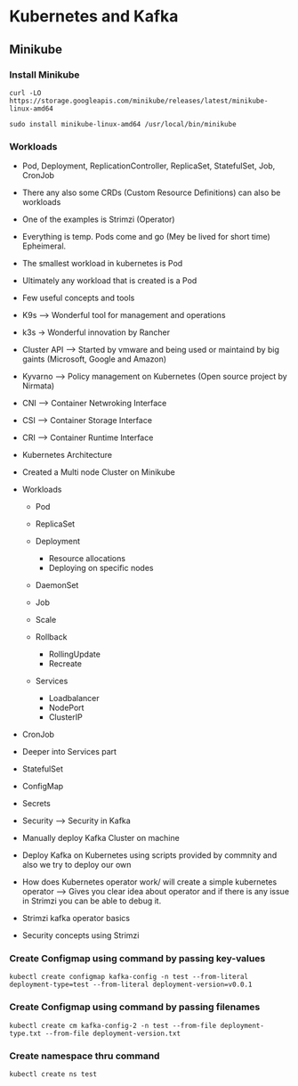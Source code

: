 # Kubernetes and Kafka

## Minikube

### Install Minikube

```curl -LO https://storage.googleapis.com/minikube/releases/latest/minikube-linux-amd64```

```sudo install minikube-linux-amd64 /usr/local/bin/minikube```


### Workloads

- Pod, Deployment, ReplicationController, ReplicaSet, StatefulSet, Job, CronJob
- There any also some CRDs (Custom Resource Definitions) can also be workloads
- One of the examples is Strimzi (Operator)

- Everything is temp. Pods come and go (Mey be lived for short time) Epheimeral.
- The smallest workload in kubernetes is Pod
- Ultimately any workload that is created is a Pod

- Few useful concepts and tools
- K9s --> Wonderful tool for management and operations
- k3s -> Wonderful innovation by Rancher
- Cluster API --> Started by vmware and being used or maintaind by big gaints (Microsoft, Google and Amazon)
- Kyvarno --> Policy management on Kubernetes (Open source project by Nirmata)
- CNI --> Container Netwroking Interface
- CSI --> Container Storage Interface
- CRI --> Container Runtime Interface
  
- Kubernetes Architecture
- Created a Multi node Cluster on Minikube 
- Workloads
  - Pod
  - ReplicaSet
  - Deployment
    - Resource allocations
    - Deploying on specific nodes
  - DaemonSet
  - Job
  - Scale
  - Rollback
    - RollingUpdate
    - Recreate
  
  - Services
    - Loadbalancer
    - NodePort
    - ClusterIP 

- CronJob
- Deeper into Services part
- StatefulSet
- ConfigMap
- Secrets
- Security --> Security in Kafka
- Manually deploy Kafka Cluster on machine
- Deploy Kafka on Kubernetes using scripts provided by commnity and also we try to deploy our own 
- How does Kubernetes operator work/ will create a simple kubernetes operator --> Gives you clear idea about operator and if there is any issue in Strimzi you can be able to debug it.
- Strimzi kafka operator basics 
- Security concepts using Strimzi 

### Create Configmap using command by passing key-values

```kubectl create configmap kafka-config -n test --from-literal deployment-type=test --from-literal deployment-version=v0.0.1```

### Create Configmap using command by passing filenames

```kubectl create cm kafka-config-2 -n test --from-file deployment-type.txt --from-file deployment-version.txt```

### Create namespace thru command

```kubectl create ns test```
